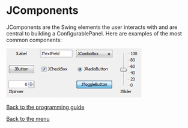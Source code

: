 # JComponents 

JComponents are the Swing elements the user interacts with and are central to building a ConfigurablePanel. Here are examples of the most common components:

![JComponents](img\jcomponents.png)



[Back to the programming guide](programmingguide.md)

[Back to the menu](index.md)

